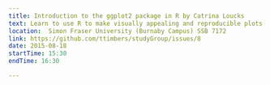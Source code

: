 ```yaml
---
title: Introduction to the ggplot2 package in R by Catrina Loucks
text: Learn to use R to make visually appealing and reproducible plots!
location:  Simon Fraser University (Burnaby Campus) SSB 7172
link: https://github.com/ttimbers/studyGroup/issues/8
date: 2015-08-18
startTime: 15:30
endTime: 16:30

---
```

